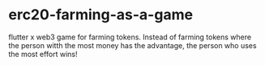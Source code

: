 # erc20-farming-as-a-game

flutter x web3 game for farming tokens. Instead of farming tokens where the person witth the most money has the advantage, the person who uses the most effort wins!


